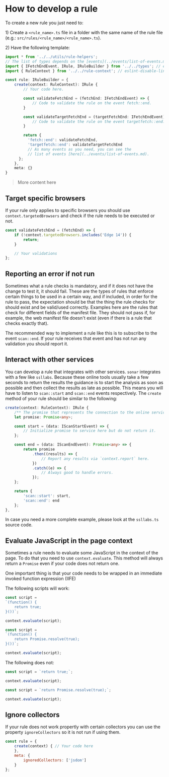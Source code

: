# How to develop a rule

To create a new rule you just need to:

1\) Create a `<rule_name>.ts` file in a folder with the same name
of the rule file (e.g.: `src/rules/<rule_name>/<rule_name>.ts`).

2\) Have the following template:

```ts
import * from '../../utils/rule-helpers';
// The list of types depends on the [events](../events/list-of-events.md) you want to capture.
import { IFetchEndEvent, IRule, IRuleBuilder } from '../../types'; // eslint-disable-line no-unused-vars
import { RuleContext } from '../../rule-context'; // eslint-disable-line no-unused-vars

const rule: IRuleBuilder = {
    create(context: RuleContext): IRule {
        // Your code here.

        const validateFetchEnd = (fetchEnd: IFetchEndEvent) => {
            // Code to validate the rule on the event fetch::end.
        }

        const validateTargetFetchEnd = (targetFetchEnd: IFetchEndEvent) => {
            // Code to validate the rule on the event targetfetch::end.
        }

        return {
          'fetch::end': validateFetchEnd,
          'targetfetch::end': validateTargetFetchEnd
          // As many events as you need, you can see the
          // list of events [here](../events/list-of-events.md).
      };
    },
    meta: {}
}
```

> More content here

## Target specific browsers

If your rule only applies to specific browsers you should use
`context.targetedBrowsers` and check if the rule needs to be
executed or not.

<!-- eslint-disable no-unused-vars -->

```js
const validateFetchEnd = (fetchEnd) => {
    if (!context.targetedBrowsers.includes('Edge 14')) {
        return;
    }

    // Your validations
};
```

## Reporting an error if not run

Sometimes what a rule checks is mandatory, and if it does not have
the change to test it, it should fail. These are the types of rules
that enforce certain things to be used in a certain way, and if
included, in order for the rule to pass, the expectation should be
that the thing the rule checks for should exist and be valid/used
correctly. Examples here are the rules that check for different fields
of the manifest file. They should not pass if, for example, the web
manifest file doesn't exist (even if there is a rule that checks
exactly that).

The recommended way to implement a rule like this is to subscribe
to the event `scan::end`. If your rule receives that event and has
not run any validation you should report it.

## Interact with other services

You can develop a rule that integrates with other services. `sonar`
integrates with a few like `ssllabs`.
Because these online tools usually take a few seconds to return the
results the guidance is to start the analysis as soon as possible
and then collect the results as late as possible. This means you
will have to listen to `scan::start` and `scan::end`
events respectively.
The `create` method of your rule should be similar to the following:

```ts
create(context: RuleContext): IRule {
    /** The promise that represents the connection to the online service. */
    let promise: Promise<any>;

    const start = (data: IScanStartEvent) => {
        // Initialize promise to service here but do not return it.
    };

    const end = (data: IScanEndEvent): Promise<any> => {
        return promise
            .then((results) => {
                // Report any results via `context.report` here.
            })
            .catch((e) => {
                // Always good to handle errors.
            });
    };

    return {
        'scan::start': start,
        'scan::end': end
    };
},
```

In case you need a more complete example, please look at the
`ssllabs.ts` source code.

## Evaluate JavaScript in the page context

Sometimes a rule needs to evaluate some JavaScript in the context of
the page. To do that you need to use `context.evaluate`. This method
will always return a `Promise` even if your code does not return one.

One important thing is that your code needs to be wrapped in an
immediate invoked function expression (IIFE)

The following scripts will work:

<!-- eslint-disable -->

```js
const script =
`(function() {
    return true;
}())`;

context.evaluate(script);
```

```js
const script =
`(function() {
    return Promise.resolve(true);
}())`;

context.evaluate(script);
```

The following does not:

```js
const script = `return true;`;

context.evaluate(script);
```

```js
const script = `return Promise.resolve(true);`;

context.evaluate(script);
```

## Ignore collectors

If your rule does not work propertly with certain collectors you can
use the property `ignoreCollectors` so it is not run if using them.

<!-- eslint-disable no-unused-vars, object-curly-newline -->

```js
const rule = {
    create(context) { // Your code here
    },
    meta: {
        ignoredCollectors: ['jsdom']
    }
};
```
